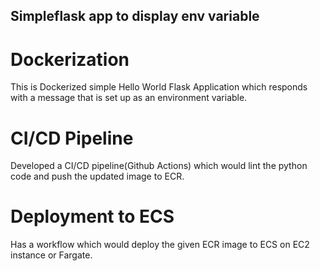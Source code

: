 ## Simpleflask app to display env variable

# Dockerization

This is Dockerized simple Hello World Flask Application which responds with a message that is set up as an environment variable.

# CI/CD Pipeline

Developed a CI/CD pipeline(Github Actions) which would lint the python code and push the updated image to ECR.


# Deployment to ECS

Has a workflow which would deploy the given ECR image to ECS on EC2 instance or Fargate.
